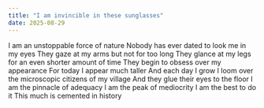 ```yaml
---
title: "I am invincible in these sunglasses"
date: 2025-08-29
---
```


I am an unstoppable force of nature
Nobody has ever dated to look me in my eyes
They gaze at my arms but not for too long
They glance at my legs for an even shorter amount of time
They begin to obsess over my appearance 
For today I appear much taller
And each day I grow
I loom over the microscopic citizens of my village
And they glue their eyes to the floor
I am the pinnacle of adequacy 
I am the peak of mediocrity 
I am the best to do it
This much is cemented in history